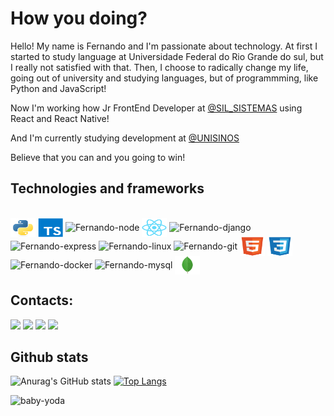 # How you doing?
Hello!
My name is Fernando and I'm passionate about technology. At first I started to study language at Universidade Federal do Rio Grande do sul, but I really not satisfied with that. Then, I choose to radically change my life, going out of university and studying languages, but of programmming, like Python and JavaScript!

Now I'm working how Jr FrontEnd Developer at [@SIL_SISTEMAS](https://www.instagram.com/silsistemas/) using React and React Native!

And I'm currently studying development at [@UNISINOS](https://www.instagram.com/unisinos/)

Believe that you can and you going to win!

## Technologies and frameworks
<div style="display: inline_block"><br>
  <img align="center" alt="Fernando-Python" height="30" width="40" src="https://raw.githubusercontent.com/devicons/devicon/master/icons/python/python-original.svg">
  <img align="center" alt="Fernando-Ts" height="30" width="40" src="https://raw.githubusercontent.com/devicons/devicon/master/icons/typescript/typescript-plain.svg">
  <img align="center" alt="Fernando-node" height="30" width="40" src="https://cdn.jsdelivr.net/gh/devicons/devicon/icons/nodejs/nodejs-original.svg">
  <img align="center" alt="Fernando-react" height="30" width="40" src="https://raw.githubusercontent.com/devicons/devicon/master/icons/react/react-original.svg">
  <img align="center" alt="Fernando-django" height="30" width="40"  src="https://cdn.jsdelivr.net/gh/devicons/devicon/icons/django/django-plain-wordmark.svg" />
  <img align="center" alt="Fernando-express" height="30" width="40" src="https://cdn.jsdelivr.net/gh/devicons/devicon/icons/express/express-original-wordmark.svg" />
  <img align="center" alt="Fernando-linux" height="30" width="40" src="https://cdn.jsdelivr.net/gh/devicons/devicon/icons/linux/linux-original.svg">
  <img align="center" alt="Fernando-git" height="30" width="40" src="https://cdn.jsdelivr.net/gh/devicons/devicon/icons/git/git-original.svg">
  <img align="center" alt="Fernando-HTML" height="30" width="40" src="https://raw.githubusercontent.com/devicons/devicon/master/icons/html5/html5-original.svg">
  <img align="center" alt="Fernando-CSS" height="30" width="40" src="https://raw.githubusercontent.com/devicons/devicon/master/icons/css3/css3-original.svg">
  <img align="center" alt="Fernando-docker" height="30" width="40" src="https://cdn.jsdelivr.net/gh/devicons/devicon/icons/docker/docker-original-wordmark.svg" />
  <img align="center" alt="Fernando-mysql" height="30" width="40" src="https://cdn.jsdelivr.net/gh/devicons/devicon/icons/mysql/mysql-original-wordmark.svg" />
  <img align="center" alt="Fernando-mongo" height="30" width="40" src="https://raw.githubusercontent.com/devicons/devicon/master/icons/mongodb/mongodb-original.svg">
</div>

## Contacts:
<div> 
  <a href="https://instagram.com/dornellesfr" target="_blank"><img src="https://img.shields.io/badge/-Instagram-%23E4405F?style=for-the-badge&logo=instagram&logoColor=white" target="_blank"></a>
  <a href="https://www.linkedin.com/in/dornellesfr" target="_blank"><img src="https://img.shields.io/badge/-LinkedIn-%230077B5?style=for-the-badge&logo=linkedin&logoColor=white" target="_blank"></a> 
  <a href="https://api.whatsapp.com/send?phone=5551997463822&text=Ol%C3%A1,%20gostaria%20de%20falar%20com%20voc%C3%AA%20sobre..." target="_blank"><img src="https://img.shields.io/badge/WhatsApp-25D366?style=for-the-badge&logo=whatsapp&logoColor=white" target="_blank"></a>
  <a href="mailto:fdornellesr@gmail.com"><img src="https://img.shields.io/badge/Gmail-D14836?style=for-the-badge&logo=gmail&logoColor=white"></a>
</div>

## Github stats
![Anurag's GitHub stats](https://github-readme-stats.vercel.app/api?username=dornellesfr&show_icons=true&theme=transparent)
[![Top Langs](https://github-readme-stats.vercel.app/api/top-langs/?username=dornellesfr&layout=compact)](https://github.com/anuraghazra/github-readme-stats)

![baby-yoda](https://media.tenor.com/CW7G6xH2W4YAAAAC/baby-yoda-may-the-force-be-with-you.gif)
